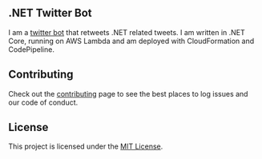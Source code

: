 ## .NET Twitter Bot

I am a [twitter bot](https://twitter.com/_dotnetbot_) that retweets .NET related tweets. I am written in .NET Core, running on AWS Lambda and am deployed with CloudFormation and CodePipeline.

## Contributing

Check out the [contributing](CONTRIBUTING.md) page to see the best places to log issues and our code of conduct.

## License

This project is licensed under the [MIT License](LICENSE).
